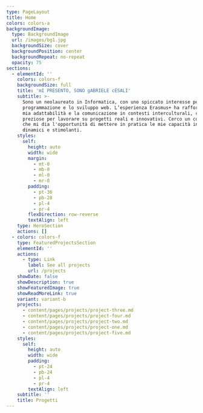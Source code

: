 ```yaml
---
type: PageLayout
title: Home
colors: colors-a
backgroundImage:
  type: BackgroundImage
  url: /images/bg1.jpg
  backgroundSize: cover
  backgroundPosition: center
  backgroundRepeat: no-repeat
  opacity: 75
sections:
  - elementId: ''
    colors: colors-f
    backgroundSize: full
    title: 'mI PRESENTO, SONO gABRIELE cESALI'
    subtitle: >-
      Sono un neolaureato in Informatica, con uno spiccato interesse per la
      programmazione e lo sviluppo web. L’esperienza Erasmus+ ha rafforzato la
      mia adattabilità e la comunicazione in contesti interculturali, competenze
      preziose per lavorare su progetti reali e innovativi. Cerco un contesto
      che mi dia l'opportunità di mettere in pratica le mie capacità in ambienti
      dinamici e stimolanti.
    styles:
      self:
        height: auto
        width: wide
        margin:
          - mt-0
          - mb-0
          - ml-0
          - mr-0
        padding:
          - pt-36
          - pb-28
          - pl-4
          - pr-4
        flexDirection: row-reverse
        textAlign: left
    type: HeroSection
    actions: []
  - colors: colors-f
    type: FeaturedProjectsSection
    elementId: ''
    actions:
      - type: Link
        label: See all projects
        url: /projects
    showDate: false
    showDescription: true
    showFeaturedImage: true
    showReadMoreLink: true
    variant: variant-b
    projects:
      - content/pages/projects/project-three.md
      - content/pages/projects/project-four.md
      - content/pages/projects/project-two.md
      - content/pages/projects/project-one.md
      - content/pages/projects/project-five.md
    styles:
      self:
        height: auto
        width: wide
        padding:
          - pt-24
          - pb-24
          - pl-4
          - pr-4
        textAlign: left
    subtitle: ''
    title: Progetti
---
```


